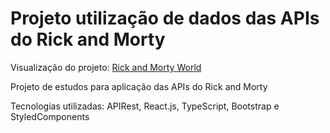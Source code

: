 # Projeto utilização de dados das APIs do Rick and Morty

Visualização do projeto: [Rick and Morty World](https://profparedes-rick-and-morty.netlify.app)

Projeto de estudos para aplicação das APIs do Rick and Morty

Tecnologias utilizadas: APIRest, React.js, TypeScript, Bootstrap e StyledComponents
